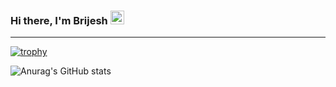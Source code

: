 ### Hi there, I'm Brijesh <img src="https://github.com/darshanr27/darshanr27/blob/master/Assets/Hi.gif" width="22px">

---

[![trophy](https://github-profile-trophy.vercel.app/?username=brijeshpujara&theme=onedark)](https://github.com/brijeshpujara/github-profile-trophy)

![Anurag's GitHub stats](https://github-readme-stats.vercel.app/api?username=anuraghazra&count_private=true)
